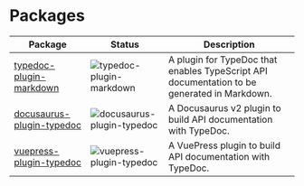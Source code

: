 # Packages

| Package                                                           | Status                                                                                   | Description                                                                                 |
| ----------------------------------------------------------------- | ---------------------------------------------------------------------------------------- | ------------------------------------------------------------------------------------------- |
| [typedoc-plugin-markdown](./packages/typedoc-plugin-markdown)     | ![typedoc-plugin-markdown](https://img.shields.io/npm/v/typedoc-plugin-markdown.svg)     | A plugin for TypeDoc that enables TypeScript API documentation to be generated in Markdown. |
| [docusaurus-plugin-typedoc](./packages/docusaurus-plugin-typedoc) | ![docusaurus-plugin-typedoc](https://img.shields.io/npm/v/docusaurus-plugin-typedoc.svg) | A Docusaurus v2 plugin to build API documentation with TypeDoc.                             |
| [vuepress-plugin-typedoc](./packages/vuepress-plugin-typedoc)     | ![vuepress-plugin-typedoc](https://img.shields.io/npm/v/vuepress-plugin-typedoc.svg)     | A VuePress plugin to build API documentation with TypeDoc.                                  |
